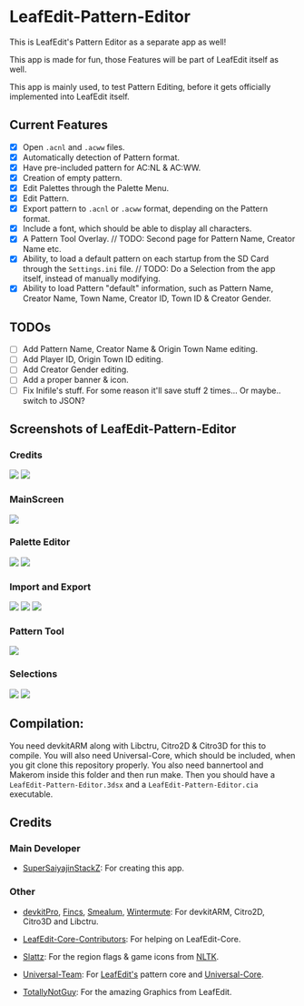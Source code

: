 # LeafEdit-Pattern-Editor
This is LeafEdit's Pattern Editor as a separate app as well!

This app is made for fun, those Features will be part of LeafEdit itself as well.

This app is mainly used, to test Pattern Editing, before it gets officially implemented into LeafEdit itself.

## Current Features
- [x] Open `.acnl` and `.acww` files.
- [x] Automatically detection of Pattern format.
- [x] Have pre-included pattern for AC:NL & AC:WW.
- [x] Creation of empty pattern.
- [x] Edit Palettes through the Palette Menu.
- [x] Edit Pattern.
- [x] Export pattern to `.acnl` or `.acww` format, depending on the Pattern format.
- [x] Include a font, which should be able to display all characters.
- [x] A Pattern Tool Overlay. // TODO: Second page for Pattern Name, Creator Name etc.
- [x] Ability, to load a default pattern on each startup from the SD Card through the `Settings.ini` file. // TODO: Do a Selection from the app itself, instead of manually modifying.
- [x] Ability to load Pattern "default" information, such as Pattern Name, Creator Name, Town Name, Creator ID, Town ID & Creator Gender.

## TODOs
- [ ] Add Pattern Name, Creator Name & Origin Town Name editing.
- [ ] Add Player ID, Origin Town ID editing.
- [ ] Add Creator Gender editing.
- [ ] Add a proper banner & icon.
- [ ] Fix Inifile's stuff. For some reason it'll save stuff 2 times... Or maybe.. switch to JSON?

## Screenshots of LeafEdit-Pattern-Editor
### Credits
![](https://github.com/SuperSaiyajinStackZ/LeafEdit-Pattern-Editor/blob/master/screenshots/splash.png) ![](https://github.com/SuperSaiyajinStackZ/LeafEdit-Pattern-Editor/blob/master/screenshots/credits.png)

### MainScreen
![](https://github.com/SuperSaiyajinStackZ/LeafEdit-Pattern-Editor/blob/master/screenshots/main.png)

### Palette Editor
![](https://github.com/SuperSaiyajinStackZ/LeafEdit-Pattern-Editor/blob/master/screenshots/paletteEditor.png) ![](https://github.com/SuperSaiyajinStackZ/LeafEdit-Pattern-Editor/blob/master/screenshots/colorGroup.png)

### Import and Export
![](https://github.com/SuperSaiyajinStackZ/LeafEdit-Pattern-Editor/blob/master/screenshots/export.png) ![](https://github.com/SuperSaiyajinStackZ/LeafEdit-Pattern-Editor/blob/master/screenshots/import.png) ![](https://github.com/SuperSaiyajinStackZ/LeafEdit-Pattern-Editor/blob/master/screenshots/prompt.png)

### Pattern Tool
![](https://github.com/SuperSaiyajinStackZ/LeafEdit-Pattern-Editor/blob/master/screenshots/toolMenu.png)

### Selections
![](https://github.com/SuperSaiyajinStackZ/LeafEdit-Pattern-Editor/blob/master/screenshots/saveSelect.png) ![](https://github.com/SuperSaiyajinStackZ/LeafEdit-Pattern-Editor/blob/master/screenshots/regionSelect.png)


## Compilation:
You need devkitARM along with Libctru, Citro2D & Citro3D for this to compile. You will also need Universal-Core, which should be included, when you git clone this repository properly. You also need bannertool and Makerom inside this folder and then run make. Then you should have a `LeafEdit-Pattern-Editor.3dsx` and a `LeafEdit-Pattern-Editor.cia` executable.

## Credits
### Main Developer
- [SuperSaiyajinStackZ](https://github.com/SuperSaiyajinStackZ): For creating this app.

### Other
- [devkitPro](https://github.com/devkitPro), [Fincs](https://github.com/fincs), [Smealum](https://github.com/smealum), [Wintermute](https://github.com/WinterMute): For devkitARM, Citro2D, Citro3D and Libctru.

- [LeafEdit-Core-Contributors](https://github.com/Universal-Team/LeafEdit): For helping on LeafEdit-Core.

- [Slattz](https://github.com/Slattz): For the region flags & game icons from [NLTK](https://github.com/Slattz/NLTK).

- [Universal-Team](https://github.com/Universal-Team): For [LeafEdit's](https://github.com/Universal-Team/LeafEdit) pattern core and [Universal-Core](https://github.com/Universal-Team/Universal-Core).

- [TotallyNotGuy](https://github.com/TotallyNotGuy): For the amazing Graphics from LeafEdit.